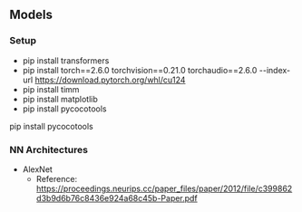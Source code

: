 ## Models
### Setup

- pip install transformers
- pip install torch==2.6.0 torchvision==0.21.0 torchaudio==2.6.0 --index-url https://download.pytorch.org/whl/cu124
- pip install timm
- pip install matplotlib
- pip install pycocotools


pip install pycocotools
### NN Architectures
- AlexNet
    - Reference: https://proceedings.neurips.cc/paper_files/paper/2012/file/c399862d3b9d6b76c8436e924a68c45b-Paper.pdf

